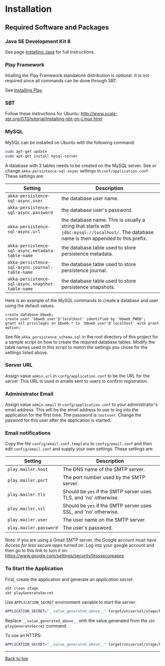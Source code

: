 # Installation

## Required Software and Packages

### Java SE Development Kit 8

See page [Installing Java](InstallJava.md) for full instructions.

### Play Framework

Intalling the Play Framework standalone distribution is optional. It is not required since
all commands can be done through SBT.

See [Installing Play](https://www.playframework.com/documentation/2.5.x/Installing).

### SBT

Follow these instructions for Ubuntu: http://www.scala-sbt.org/0.13/tutorial/Installing-sbt-on-Linux.html

### MySQL

MySQL can be installed on Ubuntu with the following command:

```sh
sudo apt-get update
sudo apt-get install mysql-server
```

A database with 3 tables needs to be created on the MySQL server. See or change `akka-persistence-sql-async`
settings in `conf/application.conf`. These settings are:

| Setting                                         | Description                                                                                                                                |
|-------------------------------------------------|--------------------------------------------------------------------------------------------------------------------------------------------|
| `akka-persistence-sql-async.user`               | the database user name.                                                                                                                    |
| `akka-persistence-sql-async.password`           | the database user's password.                                                                                                              |
| `akka-persistence-sql-async.url`                | the database name. This is usually a string that starts with `jdbc:mysql://localhost/`. The database name is then appended to this prefix. |
| `akka-persistence-sql-async.metadata-table-name`| the database table used to store persistence metadata.                                                                                     |
| `akka-persistence-sql-async.journal-table-name` | the database table used to store persistence journal.                                                                                      |
| `akka-persistence-sql-async.snapshot-table-name`| the database table used to store persistence snapshots.                                                                                    |

Here is an example of the MySQL commands to create a database and user using the default values.

```mysql
create database bbweb;
create user 'bbweb_user'@'localhost' identified by 'bbweb_PWDD';
grant all privileges on bbweb.* to 'bbweb_user'@'localhost' with grant option;
```

See file `akka_persistence_schema.sql` in the root directory of this project for a sample script on how to
create the required database tables. Modify the table names used in this script to match the settings you
chose for the settings listed above.

### Server URL

Assign value `admin.url` in `confg/application.conf` to be the URL for the server. This URL is used in
emails sent to users to confirm registration.

### Administrator Email

Assign value `admin.email` in `confg/application.conf` to your administrator's email address. This will be the
email address to use to log into the application for the first time. The password is `testuser`. Change the
pasword for this user after the application is started.

### Email notifications

Copy the file `config/email.conf.template` to `config/email.conf` and then edit `config/email.conf` and supply
your own settings. These settings are:

| Setting                | Description                                                      |
|------------------------|------------------------------------------------------------------|
| `play.mailer.host`     | The DNS name of the SMTP server.                                 |
| `play.mailer.port`     | The port number used by the SMTP server.                         |
| `play.mailer.tls`      | Should be `yes` if the SMTP server uses TLS, and 'no' otherwise. |
| `play.mailer.ssl`      | Should be `yes` if the SMTP server uses SSL, and 'no' otherwise. |
| `play.mailer.user`     | The user name on the SMTP server.                                |
| `play.mailer.password` | The user's password.                                             |

Note: if you are using a Gmail SMTP server, the Google account must have *Access for less secure apps* turned
*on*. Log into your google account and then go to this link to turn it on:
https://www.google.com/settings/security/lesssecureapps

### To Start the Application

First, create the application and generate an *application secret*.

```bash
sbt clean stage
sbt playGenerateSecret
```

Use `APPLICATION_SECRET` environment variable to start the server:

```bash
APPLICATION_SECRET="__value_generated_above__" target/universal/stage/bin/bbweb
```

Replace `__value_generated_above__` with the value generated from the `sbt playGenerateSecret` command.

To use an HTTPS:

```bash
APPLICATION_SECRET="__value_generated_above__" target/universal/stage/bin/bbweb -Dhttps.port=9443 -Dhttp.port=disabled
```

---

[Back to top](../README.md)
